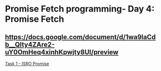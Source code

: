 # Promise Fetch programming- Day 4: Promise Fetch


## **https://docs.google.com/document/d/1wa9laCdb__QIty4ZAre2-uY0OmHeq4xinhKpwjty8UI/preview**
[Task 1 - ISRO Promise](./style.csss)       

